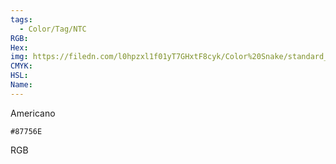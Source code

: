 ```yaml
---
tags:
  - Color/Tag/NTC
RGB:
Hex:
img: https://filedn.com/l0hpzxl1f01yT7GHxtF8cyk/Color%20Snake/standard_csv_to_svg/%23/87756E.svg
CMYK:
HSL:
Name:
---
```

Americano
```palette
#87756E
```
RGB
